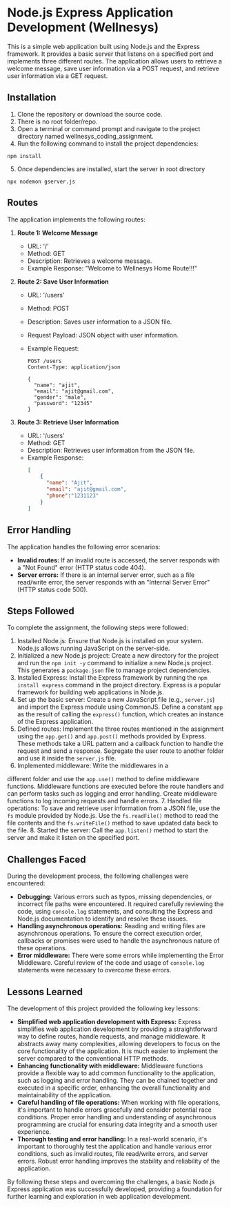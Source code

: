 #  Node.js Express Application Development (Wellnesys)

This is a simple web application built using Node.js and the Express framework. It provides a basic server that listens on a specified port and implements three different routes. The application allows users to retrieve a welcome message, save user information via a POST request, and retrieve user information via a GET request.

## Installation

1. Clone the repository or download the source code.
2. There is no root folder/repo.
3. Open a terminal or command prompt and navigate to the project directory named wellnesys_coding_assignment.
4. Run the following command to install the project dependencies:

```shell
npm install
```
5. Once dependencies are installed, start the server in root directory
```shell
npx nodemon gserver.js
```

## Routes

The application implements the following routes:

1. **Route 1: Welcome Message**

   - URL: '/'
   - Method: GET
   - Description: Retrieves a welcome message.
   - Example Response: "Welcome to Wellnesys Home Route!!!"

2. **Route 2: Save User Information**

   - URL: '/users'
   - Method: POST
   - Description: Saves user information to a JSON file.
   - Request Payload: JSON object with user information.
   - Example Request:

     ```http
     POST /users
     Content-Type: application/json

     {
       "name": "ajit",
       "email": "ajit@gmail.com",
       "gender": "male",
       "password": "12345"
     }
     ```

3. **Route 3: Retrieve User Information**

   - URL: '/users'
   - Method: GET
   - Description: Retrieves user information from the JSON file.
   - Example Response:
     ```json
     [
         {
           "name": "Ajit",
           "email": "ajit@gmail.com",
           "phone":"1231123"
         }
     ]
     ```

## Error Handling

The application handles the following error scenarios:

- **Invalid routes:** If an invalid route is accessed, the server responds with a "Not Found" error (HTTP status code 404).
- **Server errors:** If there is an internal server error, such as a file read/write error, the server responds with an "Internal Server Error" (HTTP status code 500).

## Steps Followed

To complete the assignment, the following steps were followed:

1. Installed Node.js: Ensure that Node.js is installed on your system. Node.js allows running JavaScript on the server-side.
2. Initialized a new Node.js project: Create a new directory for the project and run the `npm init -y` command to initialize a new Node.js project. This generates a `package.json` file to manage project dependencies.
3. Installed Express: Install the Express framework by running the `npm install express` command in the project directory. Express is a popular framework for building web applications in Node.js.
4. Set up the basic server: Create a new JavaScript file (e.g., `server.js`) and import the Express module using CommonJS. Define a constant `app` as the result of calling the `express()` function, which creates an instance of the Express application.
5. Defined routes: Implement the three routes mentioned in the assignment using the `app.get()` and `app.post()` methods provided by Express. These methods take a URL pattern and a callback function to handle the request and send a response. Segregate the user route to another folder and use it inside the `server.js` file.
6. Implemented middleware: Write the middlewares in a

different folder and use the `app.use()` method to define middleware functions. Middleware functions are executed before the route handlers and can perform tasks such as logging and error handling. Create middleware functions to log incoming requests and handle errors. 7. Handled file operations: To save and retrieve user information from a JSON file, use the `fs` module provided by Node.js. Use the `fs.readFile()` method to read the file contents and the `fs.writeFile()` method to save updated data back to the file. 8. Started the server: Call the `app.listen()` method to start the server and make it listen on the specified port.

## Challenges Faced

During the development process, the following challenges were encountered:

- **Debugging:** Various errors such as typos, missing dependencies, or incorrect file paths were encountered. It required carefully reviewing the code, using `console.log` statements, and consulting the Express and Node.js documentation to identify and resolve these issues.
- **Handling asynchronous operations:** Reading and writing files are asynchronous operations. To ensure the correct execution order, callbacks or promises were used to handle the asynchronous nature of these operations.
- **Error middleware:** There were some errors while implementing the Error Middleware. Careful review of the code and usage of `console.log` statements were necessary to overcome these errors.

## Lessons Learned

The development of this project provided the following key lessons:

- **Simplified web application development with Express:** Express simplifies web application development by providing a straightforward way to define routes, handle requests, and manage middleware. It abstracts away many complexities, allowing developers to focus on the core functionality of the application. It is much easier to implement the server compared to the conventional HTTP methods.
- **Enhancing functionality with middleware:** Middleware functions provide a flexible way to add common functionality to the application, such as logging and error handling. They can be chained together and executed in a specific order, enhancing the overall functionality and maintainability of the application.
- **Careful handling of file operations:** When working with file operations, it's important to handle errors gracefully and consider potential race conditions. Proper error handling and understanding of asynchronous programming are crucial for ensuring data integrity and a smooth user experience.
- **Thorough testing and error handling:** In a real-world scenario, it's important to thoroughly test the application and handle various error conditions, such as invalid routes, file read/write errors, and server errors. Robust error handling improves the stability and reliability of the application.

By following these steps and overcoming the challenges, a basic Node.js Express application was successfully developed, providing a foundation for further learning and exploration in web application development.
